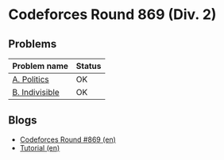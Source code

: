 # Codeforces Round 869 (Div. 2)

## Problems

|Problem name|Status|
|------------|---------|
| [A. Politics](problems/A._Politics.md)|OK|
| [B. Indivisible](problems/B._Indivisible.md)|OK|
## Blogs

- [Codeforces Round #869 (en)](blogs/Codeforces_Round_869_(en).md)
- [Tutorial (en)](blogs/Tutorial_(en).md)

